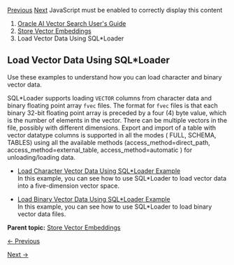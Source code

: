 [Previous](insert-vectors-database-table-using-insert-statement.md)
[Next](load-character-vector-data-using-sqlloader-example.md) JavaScript
must be enabled to correctly display this content

  1. [Oracle AI Vector Search User's Guide](index.md)
  2. [Store Vector Embeddings](store-vector-embeddings-01.md)
  3. Load Vector Data Using SQL*Loader

## Load Vector Data Using SQL*Loader

Use these examples to understand how you can load character and binary vector
data.

SQL*Loader supports loading `VECTOR` columns from character data and binary
floating point array `fvec` files. The format for `fvec` files is that each
binary 32-bit floating point array is preceded by a four (4) byte value, which
is the number of elements in the vector. There can be multiple vectors in the
file, possibly with different dimensions. Export and import of a table with
vector datatype columns is supported in all the modes ( FULL, SCHEMA, TABLES)
using all the available methods (access_method=direct_path,
access_method=external_table, access_method=automatic ) for unloading/loading
data.

  * [Load Character Vector Data Using SQL*Loader Example](load-character-vector-data-using-sqlloader-example.md)  
In this example, you can see how to use SQL*Loader to load vector data into a
five-dimension vector space.

  * [Load Binary Vector Data Using SQL*Loader Example](load-binary-vector-data-using-sqlloader-example.md)  
In this example, you can see how to use SQL*Loader to load binary vector data
files.

**Parent topic:** [Store Vector Embeddings](store-vector-embeddings-01.md
"You store the resulting vector embeddings and associated unstructured data
with your relational business data in Oracle Database.")


[← Previous](insert-vectors-database-table-using-insert-statement.md)

[Next →](load-character-vector-data-using-sqlloader-example.md)
